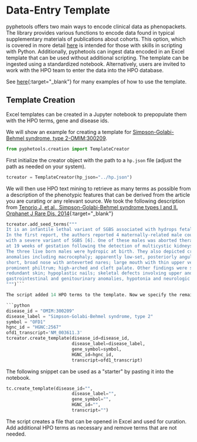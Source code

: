 # Data-Entry Template

pyphetools offers two main ways to encode clinical data as phenopackets. The library provides various functions to encode data found in
typical supplementary materials of publications about cohorts. This option, which is covered in more detail [here](../developers/developers.md) is intended for those
with skills in scripting with Python. Additionally, pyphetools can ingest data encoded in an Excel template that can be used without additional scripting.
The template can be ingested using a standardized notebook. Alternatively, users are invited to work with the HPO team to enter the data into the HPO database.

See [here](https://monarch-initiative.github.io/phenopacket-store/){:target="\_blank"} for many examples of how to use the template.


## Template Creation

Excel templates can be  created in a Jupyter notebook to prepopulate them with the HPO terms, gene and disease ids.

We will show an example for creating a template for
[Simpson-Golabi-Behmel syndrome, type 2-OMIM:300209](https://omim.org/entry/300209).


```python
from pyphetools.creation import TemplateCreator
```

First initialize the creator object with the path to a ``hp.json`` file (adjust the path as needed on your system).

```python
tcreator = TemplateCreator(hp_json="../hp.json")
```

We will then use HPO text mining to retrieve as many terms as possible from a description of the phenotypic features that can be derived from the article you are curating or any relevant source. We took the following description from [Tenorio J, et al., Simpson-Golabi-Behmel syndrome types I and II. Orphanet J Rare Dis. 2014](https://pubmed.ncbi.nlm.nih.gov/25238977/){:target="_blank"}

```python
tcreator.add_seed_terms("""
It is an infantile lethal variant of SGBS associated with hydrops fetalis.
In the first report, the authors reported 4 maternally-related male cousins
with a severe variant of SGBS [6]. One of these males was aborted therapeutically
at 19 weeks of gestation following the detection of multicystic kidneys on ultrasound.
The three live born males were hydropic at birth. They also depicted craniofacial
anomalies including macrocephaly; apparently low-set, posteriorly angulated ears; hypertelorism;
short, broad nose with anteverted nares; large mouth with thin upper vermilion border;
prominent philtrum; high-arched and cleft palate. Other findings were short neck;
redundant skin; hypoplastic nails; skeletal defects involving upper and lower limbs;
gastrointestinal and genitourinary anomalies, hypotonia and neurologic impairment.
""")```

The script added 14 HPO terms to the template. Now we specify the remaining information.

```python
disease_id = "OMIM:300209"
disease_label = "Simpson-Golabi-Behmel syndrome, type 2"
symbol = "OFD1"
hgnc_id = "HGNC:2567"
ofd1_transcript='NM_003611.3'
tcreator.create_template(disease_id=disease_id,
                         disease_label=disease_label,
                         gene_symbol=symbol,
                         HGNC_id=hgnc_id,
                         transcript=ofd1_transcript)
```

The following snippet can be used as a "starter" by pasting it into the notebook.

```python
tc.create_template(disease_id="",
                         disease_label="",
                         gene_symbol="",
                         HGNC_id="",
                         transcript="")
```


The script creates a file that can be opened in Excel and used for curation. Add additional HPO terms as necessary and remove terms that are not needed.